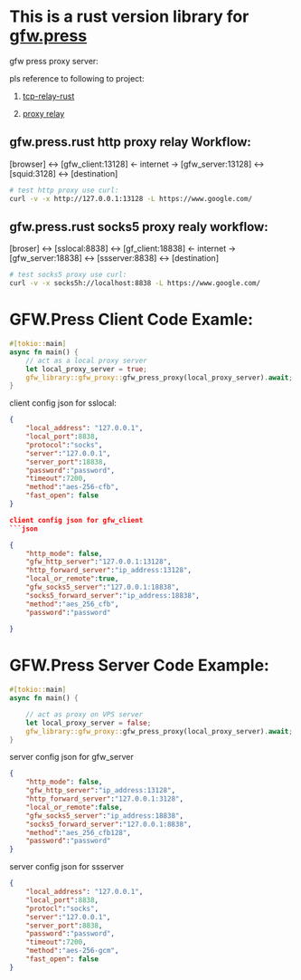 # This is a rust version library for [gfw.press](https://gfw.press) 

gfw press proxy server:

pls reference to following to project:

1. [tcp-relay-rust](https://crates.io/crates/tcp-relay-rust)

2. [proxy relay](https://github.com/icodesign/proxy-relay/tree/tokio0.2)

## gfw.press.rust http proxy relay Workflow: 

[browser] <-> [gfw_client:13128] <- internet -> [gfw_server:13128]  <-> [squid:3128] <-> [destination]

```bash
# test http proxy use curl:
curl -v -x http://127.0.0.1:13128 -L https://www.google.com/
```

## gfw.press.rust socks5 proxy realy workflow:

[broser] <-> [sslocal:8838] <-> [gf_client:18838] <- internet -> [gfw_server:18838] <-> [ssserver:8838] <-> [destination]

```bash
# test socks5 proxy use curl:
curl -v -x socks5h://localhost:8838 -L https://www.google.com/
```

# GFW.Press Client Code Examle:

```rust
#[tokio::main]
async fn main() {
    // act as a local proxy server
    let local_proxy_server = true;
    gfw_library::gfw_proxy::gfw_press_proxy(local_proxy_server).await;
}
```
client config json for sslocal:
```json
{
    "local_address": "127.0.0.1",
    "local_port":8838,
    "protocol":"socks",
    "server":"127.0.0.1",
    "server_port":18838,
    "password":"password",
    "timeout":7200,
    "method":"aes-256-cfb",
    "fast_open": false
}

client config json for gfw_client
```json

{
	"http_mode": false,
	"gfw_http_server":"127.0.0.1:13128",
	"http_forward_server":"ip_address:13128",
	"local_or_remote":true,
	"gfw_socks5_server":"127.0.0.1:18838",
	"socks5_forward_server":"ip_address:18838",
    "method":"aes_256_cfb",
    "password":"password"
    
}


```
# GFW.Press Server Code Example:

```rust
#[tokio::main]
async fn main() {

    // act as proxy on VPS server
    let local_proxy_server = false; 
    gfw_library::gfw_proxy::gfw_press_proxy(local_proxy_server).await;
}
```

server config json for gfw_server
```json
{
	"http_mode": false,
	"gfw_http_server":"ip_address:13128",
	"http_forward_server":"127.0.0.1:3128",
	"local_or_remote":false,
	"gfw_socks5_server":"ip_address:18838",
	"socks5_forward_server":"127.0.0.1:8838",
    "method":"aes_256_cfb128",
    "password":"password"
}

```

server config json for ssserver
```json
{
    "local_address": "127.0.0.1",
    "local_port":8838,
    "protocl":"socks",
    "server":"127.0.0.1",
    "server_port":8838,
    "password":"password",
    "timeout":7200,
    "method":"aes-256-gcm",
    "fast_open": false
}
```